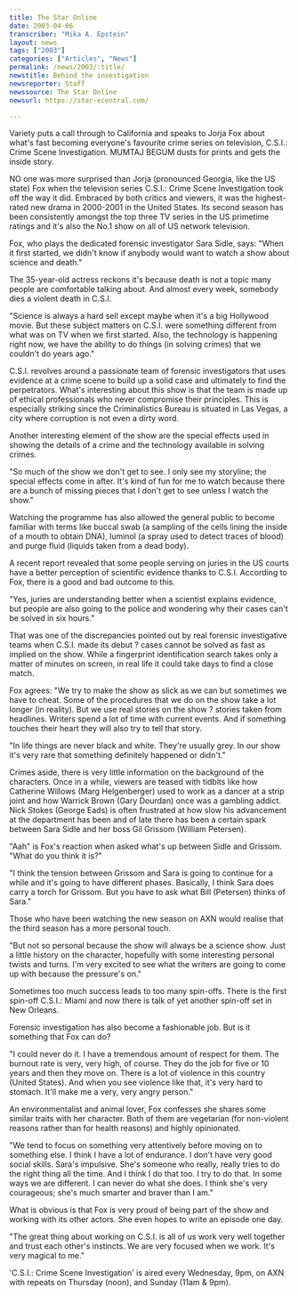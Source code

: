 ```yaml
---
title: The Star Online
date: 2003-04-06
transcriber: "Mika A. Epstein"
layout: news
tags: ["2003"]
categories: ["Articles", "News"]
permalink: /news/2003/:title/
newstitle: Behind the investigation
newsreporter: Staff
newssource: The Star Online
newsurl: https://star-ecentral.com/

---
```


Variety puts a call through to California and speaks to Jorja Fox about what's fast becoming everyone's favourite crime series on television, C.S.I.: Crime Scene Investigation. MUMTAJ BEGUM dusts for prints and gets the inside story.

NO one was more surprised than Jorja (pronounced Georgia, like the US state) Fox when the television series C.S.I.: Crime Scene Investigation took off the way it did. Embraced by both critics and viewers, it was the highest-rated new drama in 2000-2001 in the United States. Its second season has been consistently amongst the top three TV series in the US primetime ratings and it's also the No.1 show on all of US network television.

Fox, who plays the dedicated forensic investigator Sara Sidle, says: "When it first started, we didn't know if anybody would want to watch a show about science and death."

The 35-year-old actress reckons it's because death is not a topic many people are comfortable talking about. And almost every week, somebody dies a violent death in C.S.I.

"Science is always a hard sell except maybe when it's a big Hollywood movie. But these subject matters on C.S.I. were something different from what was on TV when we first started. Also, the technology is happening right now, we have the ability to do things (in solving crimes) that we couldn't do years ago."

C.S.I. revolves around a passionate team of forensic investigators that uses evidence at a crime scene to build up a solid case and ultimately to find the perpetrators. What's interesting about this show is that the team is made up of ethical professionals who never compromise their principles. This is especially striking since the Criminalistics Bureau is situated in Las Vegas, a city where corruption is not even a dirty word.

Another interesting element of the show are the special effects used in showing the details of a crime and the technology available in solving crimes.

"So much of the show we don't get to see. I only see my storyline; the special effects come in after. It's kind of fun for me to watch because there are a bunch of missing pieces that I don't get to see unless I watch the show."

Watching the programme has also allowed the general public to become familiar with terms like buccal swab (a sampling of the cells lining the inside of a mouth to obtain DNA), luminol (a spray used to detect traces of blood) and purge fluid (liquids taken from a dead body).

A recent report revealed that some people serving on juries in the US courts have a better perception of scientific evidence thanks to C.S.I. According to Fox, there is a good and bad outcome to this.

"Yes, juries are understanding better when a scientist explains evidence, but people are also going to the police and wondering why their cases can't be solved in six hours."

That was one of the discrepancies pointed out by real forensic investigative teams when C.S.I. made its debut ? cases cannot be solved as fast as implied on the show. While a fingerprint identification search takes only a matter of minutes on screen, in real life it could take days to find a close match.

Fox agrees: "We try to make the show as slick as we can but sometimes we have to cheat. Some of the procedures that we do on the show take a lot longer (in reality). But we use real stories on the show ? stories taken from headlines. Writers spend a lot of time with current events. And if something touches their heart they will also try to tell that story.

"In life things are never black and white. They're usually grey. In our show it's very rare that something definitely happened or didn't."

Crimes aside, there is very little information on the background of the characters. Once in a while, viewers are teased with tidbits like how Catherine Willows (Marg Helgenberger) used to work as a dancer at a strip joint and how Warrick Brown (Gary Dourdan) once was a gambling addict. Nick Stokes (George Eads) is often frustrated at how slow his advancement at the department has been and of late there has been a certain spark between Sara Sidle and her boss Gil Grissom (William Petersen).

"Aah" is Fox's reaction when asked what's up between Sidle and Grissom. "What do you think it is?"

"I think the tension between Grissom and Sara is going to continue for a while and it's going to have different phases. Basically, I think Sara does carry a torch for Grissom. But you have to ask what Bill (Petersen) thinks of Sara."

Those who have been watching the new season on AXN would realise that the third season has a more personal touch.

"But not so personal because the show will always be a science show. Just a little history on the character, hopefully with some interesting personal twists and turns. I'm very excited to see what the writers are going to come up with because the pressure's on."

Sometimes too much success leads to too many spin-offs. There is the first spin-off C.S.I.: Miami and now there is talk of yet another spin-off set in New Orleans.

Forensic investigation has also become a fashionable job. But is it something that Fox can do?

"I could never do it. I have a tremendous amount of respect for them. The burnout rate is very, very high, of course. They do the job for five or 10 years and then they move on. There is a lot of violence in this country (United States). And when you see violence like that, it's very hard to stomach. It'll make me a very, very angry person."

An environmentalist and animal lover, Fox confesses she shares some similar traits with her character. Both of them are vegetarian (for non-violent reasons rather than for health reasons) and highly opinionated.

"We tend to focus on something very attentively before moving on to something else. I think I have a lot of endurance. I don't have very good social skills. Sara's impulsive. She's someone who really, really tries to do the right thing all the time. And I think I do that too. I try to do that. In some ways we are different. I can never do what she does. I think she's very courageous; she's much smarter and braver than I am."

What is obvious is that Fox is very proud of being part of the show and working with its other actors. She even hopes to write an episode one day.

"The great thing about working on C.S.I. is all of us work very well together and trust each other's instincts. We are very focused when we work. It's very magical to me."

'C.S.I.: Crime Scene Investigation' is aired every Wednesday, 9pm, on AXN with repeats on Thursday (noon), and Sunday (11am & 9pm).
